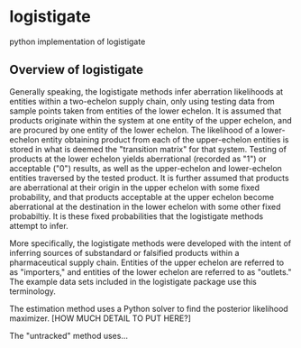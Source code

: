 # logistigate
python implementation of logistigate

Overview of logistigate
----------------
Generally speaking, the logistigate methods infer aberration likelihoods at
entities within a two-echelon supply chain, only using testing data from sample
points taken from entities of the lower echelon. It is assumed that products
originate within the system at one entity of the upper echelon, and are
procured by one entity of the lower echelon. The likelihood of a lower-echelon
entity obtaining product from each of the upper-echelon entities is stored in
what is deemed the "transition matrix" for that system. Testing of products at
the lower echelon yields aberrational (recorded as "1") or acceptable ("0")
results, as well as the upper-echelon and lower-echelon entities traversed by
the tested product. It is further assumed that products are aberrational at
their origin in the upper echelon with some fixed probability, and that 
products acceptable at the upper echelon become aberrational at the destination
in the lower echelon with some other fixed probabiltiy. It is these fixed
probabilities that the logistigate methods attempt to infer.

More specifically, the logistigate methods were developed with the intent of 
inferring sources of substandard or falsified products within a pharmaceutical 
supply chain. Entities of the upper echelon are referred to as "importers," and
entities of the lower echelon are referred to as "outlets." The example data
sets included in the logistigate package use this terminology.

The estimation method uses a Python solver to find the posterior likelihood
maximizer. [HOW MUCH DETAIL TO PUT HERE?]


The "untracked" method uses...
